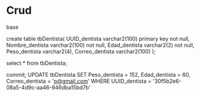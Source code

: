# Crud
base

create table tbDentista(
UUID_dentista varchar2(100) primary key not null,
Nombre_dentista varchar2(100) not null,
Edad_dentista varchar2(2) not null,
Peso_dentista varchar2(4),
Correo_dentista varchar2(100)
);


select * from tbDentista;
 
 commit;
UPDATE tbDentista 
SET Peso_dentista = 152, Edad_dentista = 60, Correo_dentista = 'p@gmail.com' 
WHERE UUID_dentista = '30f5b2e6-08a5-4d9c-aa46-946dba15bd7b'
